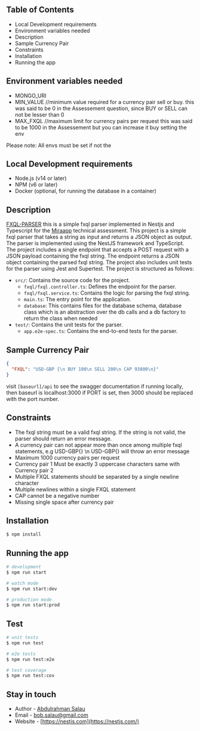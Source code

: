 ## Table of Contents

- Local Development requirements
- Environment variables needed
- Description
- Sample Currency Pair
- Constraints
- Installation
- Running the app

## Environment variables needed

- MONGO_URI
- MIN_VALUE //minimum value required for a currency pair sell or buy. this was said to be 0 in the Assessement question, since BUY or SELL can not be lesser than 0
- MAX_FXQL //maximum limit for currency pairs  per request this was said to be 1000 in the Assessement but you can increase it buy setting the env

Please note: All envs must be set if not the

## Local Development requirements

- Node.js (v14 or later)
- NPM (v6 or later)
- Docker (optional, for running the database in a container)

## Description

[FXQL-PARSER](https://github.com/nestjs/nest) this is a simple fxql parser implemented in Nestjs and Typescript for the [Miraapp](https://miraapp.notion.site/Backend-Developer-Technical-Assessment-a954df277ad34772a261ddfe2dd7210c) technical assessment. This project is a simple fxql parser that takes a string as input and returns a JSON object as output. The parser is implemented using the NestJS framework and TypeScript. The project includes a single endpoint that accepts a POST request with a JSON payload containing the fxql string. The endpoint returns a JSON object containing the parsed fxql string. The project also includes unit tests for the parser using Jest and Supertest. The project is structured as follows:

- `src/`: Contains the source code for the project.
  - `fxql/fxql.controller.ts`: Defines the endpoint for the parser.
  - `fxql/fxql.service.ts`: Contains the logic for parsing the fxql string.
  - `main.ts`: The entry point for the application.
  - `database`: This contains files for the database schema, database class which is an abstraction over the db calls and a db factory to return the class when needed
- `test/`: Contains the unit tests for the parser.
  - `app.e2e-spec.ts`: Contains the end-to-end tests for the parser.

## Sample Currency Pair

```json
{
  "FXQL": "USD-GBP {\n BUY 100\n SELL 200\n CAP 93800\n}"
}
```
visit ```[baseurl]/api``` to see the swagger documentation if running locally, then baseurl is localhost:3000 if PORT is set, then 3000 should be replaced with the port number.

## Constraints

- The fxql string must be a valid fxql string. If the string is not valid, the parser should return an error message.
- A currency pair can not appear more than once among multiple fxql statements, e.g USD-GBP{} \n USD-GBP{} will throw an error message
- Maximum 1000 currency pairs per request
- Currency pair 1 Must be exactly 3 uppercase characters same with Currency pair 2
- Multiple FXQL statements should be separated by a single newline character
- Multiple newlines within a single FXQL statement
- CAP cannot be a negative number
- Missing single space after currency pair

## Installation

```bash
$ npm install
```

## Running the app

```bash
# development
$ npm run start

# watch mode
$ npm run start:dev

# production mode
$ npm run start:prod
```

## Test

```bash
# unit tests
$ npm run test

# e2e tests
$ npm run test:e2e

# test coverage
$ npm run test:cov
```

## Stay in touch

- Author - [Abdulrahman Salau](https://github.com/raene)
- Email - [bob.salau@gmail.com](mailto:bob.salau@gmail.com)
- Website - [https://nestjs.com](https://nestjs.com/)
